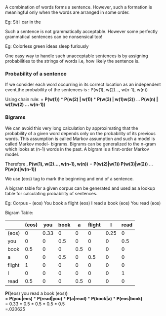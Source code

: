 A combination of words forms a sentence. However, such a formation is meaningful only when the words are arranged in some order.

Eg: Sit I car in the

Such a sentence is not grammatically acceptable. However some perfectly grammatical sentences can be nonsensical too!

Eg: Colorless green ideas sleep furiously

One easy way to handle such unacceptable sentences is by assigning probabilities to the strings of words i.e, how likely the sentence is.

### Probability of a sentence

If we consider each word occurring in its correct location as an independent event,the probability of the sentences is : P(w(1), w(2)..., w(n-1), w(n))

Using chain rule:
= **P(**w(1)**)** * **P(**w(2) | w(1)**)** * **P(**w(3) | w(1)w(2)**)** ... **P(**w(n) | w(1)w(2) ... w(n-1)**)**

### Bigrams

 We can avoid this very long calculation by approximating that the probability of a given word depends only on the probability of its previous words. This assumption is called Markov assumption and such a model is called Markov model- bigrams. Bigrams can be generalized to the n-gram which looks at (n-1) words in the past. A bigram is a first-order Markov model.

Therefore ,
**P(**w(1), w(2)..., w(n-1), w(n)**)** = **P(**w(2)|w(1)) P(w(3)|w(2)**)** ... **P(**w(n)|w(n-1)**)**

We use (eos) tag to mark the beginning and end of a sentence.

A bigram table for a given corpus can be generated and used as a lookup table for calculating probability of sentences.

Eg: Corpus - (eos) You book a flight (eos) I read a book (eos) You read (eos)

Bigram Table:

|   |(eos)|you|book|a|flight|I|read|
|---|---|---|---|---|---|---|---|
|(eos)|0  |0.33|0  |0  |0 |0.25 |0 |
|you|0  |0  |0.5|0  |0  |0  |0.5 |
|book|0.5|0  |0 |0.5|0  |0  |0  |
|a  |0  |0   |0.5|0  |0.5|0  |0  |
|flight|1  |0  |0  |0  |0  |0  |0  |
|I  |0  |0   |0  |0  |0 |0  |1  |
|read|0.5 |0   |0  |0.5|0  |0  |0  |

**P(**(eos) you read a book (eos)**)**<br/>
= **P(**you|eos**)** * **P(**read|you**)** * **P(**a|read**)** * **P(**book|a**)** * **P(**eos|book**)**<br/>
= 0.33 * 0.5 * 0.5 * 0.5 * 0.5<br/>
=.020625

